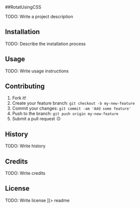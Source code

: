 ##RotatUsingCSS

<snippet>
  <content><![CDATA[
# ${1:RotatUsingCSS}
In today’s tutorial, we’ll create a typography effect. The idea is to have some kind of sentence and to rotate a part of it. We’ll be “exchanging” certain words of that sentence using CSS animations.


TODO: Write a project description

## Installation

TODO: Describe the installation process

## Usage

TODO: Write usage instructions

## Contributing

1. Fork it!
2. Create your feature branch: `git checkout -b my-new-feature`
3. Commit your changes: `git commit -am 'Add some feature'`
4. Push to the branch: `git push origin my-new-feature`
5. Submit a pull request :D

## History

TODO: Write history

## Credits

TODO: Write credits

## License

TODO: Write license
]]></content>
  <tabTrigger>readme</tabTrigger>
</snippet>
